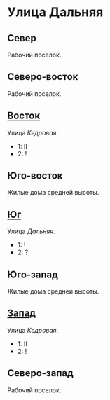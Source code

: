 # Улица Дальняя

## Север

Рабочий поселок.

## Северо-восток

Рабочий поселок.

## [Восток](./580070.md)

Улица *Кедровая*.

* 1:    II
* 2:    !

## Юго-восток

Жилые дома средней высоты.

## [Юг](./570080.md)

Улица *Дальняя*.

* 1:    !
* 2:    ?

## Юго-запад

Жилые дома средней высоты.

## [Запад](./560070.md)

Улица *Кедровая*.

* 1:    II
* 2:    !

## Северо-запад

Рабочий поселок.
